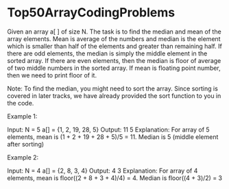 # Top50ArrayCodingProblems

Given an array a[ ] of size N. The task is to find the median and mean of the array elements. Mean is average of the numbers and median is the element which is smaller than half of the elements and greater than remaining half.  If there are odd elements, the median is simply the middle element in the sorted array. If there are even elements, then the median is floor of average of two middle numbers in the sorted array. If mean is floating point number, then we need to print floor of it.

Note: To find the median, you might need to sort the array. Since sorting is covered in later tracks, we have already provided the sort function to you in the code.   

Example 1:

Input:
N = 5
a[] = {1, 2, 19, 28, 5}
Output: 11 5
Explanation: For array of 5 elements,
mean is (1 + 2 + 19  + 28  + 5)/5 = 11.
Median is 5 (middle element after 
sorting)

Example 2:

Input:
N = 4
a[] = {2, 8, 3, 4}
Output: 4 3
Explanation: For array of 4 elements,
mean is floor((2 + 8 + 3 + 4)/4) = 4.
Median is floor((4 + 3)/2) = 3